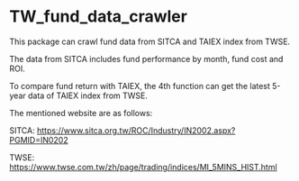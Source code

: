 # TW_fund_data_crawler

This package can crawl fund data from SITCA and TAIEX index from TWSE. 

The data from SITCA includes fund performance by month, fund cost and ROI. 

To compare fund return with TAIEX, the 4th function can get the latest 5-year data of TAIEX index from TWSE.

The mentioned website are as follows:

SITCA: https://www.sitca.org.tw/ROC/Industry/IN2002.aspx?PGMID=IN0202

TWSE: https://www.twse.com.tw/zh/page/trading/indices/MI_5MINS_HIST.html
